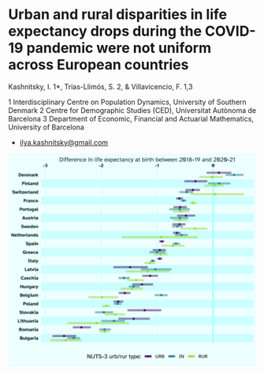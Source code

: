 # Urban and rural disparities in life expectancy drops during the COVID-19 pandemic were not uniform across European countries 

Kashnitsky, I. 1*, Trias-Llimós, S. 2,  & Villavicencio, F. 1,3

1 Interdisciplinary Centre on Population Dynamics, University of Southern Denmark
2 Centre for Demographic Studies (CED), Universitat Autònoma de Barcelona
3 Department of Economic, Financial and Actuarial Mathematics, University of Barcelona
* ilya.kashnitsky@gmail.com

![](/fig/urbrur-e0diff-cntr-ci-BOTH.png)
